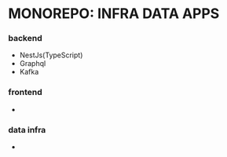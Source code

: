 # MONOREPO: INFRA DATA APPS

### backend
- NestJs(TypeScript)
- Graphql
- Kafka

### frontend
-

### data infra
-